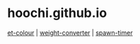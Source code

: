 # hoochi.github.io

[et-colour](https://hoochi.github.io/et-colour/app/) | 
[weight-converter](https://hoochi.github.io/weight-converter/index.html) |
[spawn-timer](https://hoochi.github.io/spawn-timer/app/)
